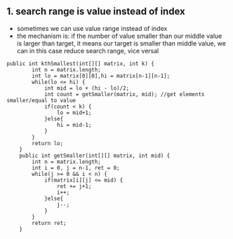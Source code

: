 
## 1. search range is value instead of index
- sometimes we can use value range instead of index
- the mechanism is: if the number of value smaller than our middle value is larger than target, it means our target is smaller than middle value, we can in this case reduce search range, vice versal
```
public int kthSmallest(int[][] matrix, int k) {
        int n = matrix.length;
        int lo = matrix[0][0],hi = matrix[n-1][n-1];
        while(lo <= hi) {
            int mid = lo + (hi - lo)/2;
            int count = getSmaller(matrix, mid); //get elements smaller/equal to value
            if(count < k) {
                lo = mid+1;
            }else{
                hi = mid-1;
            }
        }
        return lo;
    }
    public int getSmaller(int[][] matrix, int mid) {
        int n = matrix.length;
        int i = 0, j = n-1, ret = 0;
        while(j >= 0 && i < n) {
            if(matrix[i][j] <= mid) {
                ret += j+1;
                i++; 
            }else{
                j--;
            }
        }
        return ret;
    }
```
